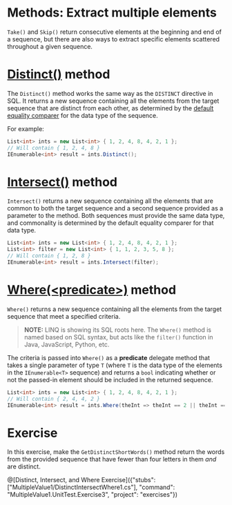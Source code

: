 [//]: # (GENERATED FILE -- DO NOT EDIT)
# Methods: Extract multiple elements

`Take()` and `Skip()` return consecutive elements at the beginning and end of a sequence, but there are also ways to extract specific elements scattered throughout a given sequence.

# [Distinct()](https://msdn.microsoft.com/en-us/library/bb348436%28v=vs.110%29.aspx) method
The `Distinct()` method works the same way as the `DISTINCT` directive in SQL. It returns a new sequence containing all the elements from the target sequence that are distinct from each other, as determined by the [default equality comparer](https://msdn.microsoft.com/en-us/library/ms224763%28v=vs.110%29.aspx) for the data type of the sequence.

For example:

```csharp
List<int> ints = new List<int> { 1, 2, 4, 8, 4, 2, 1 };
// Will contain { 1, 2, 4, 8 }
IEnumerable<int> result = ints.Distinct();
```

# [Intersect()](https://msdn.microsoft.com/en-us/library/bb460136%28v=vs.110%29.aspx) method
`Intersect()` returns a new sequence containing all the elements that are common to both the target sequence and a second sequence provided as a parameter to the method. Both sequences must provide the same data type, and commonality is determined by the default equality comparer for that data type.

```csharp
List<int> ints = new List<int> { 1, 2, 4, 8, 4, 2, 1 };
List<int> filter = new List<int> { 1, 1, 2, 3, 5, 8 };
// Will contain { 1, 2, 8 }
IEnumerable<int> result = ints.Intersect(filter);
```

# [Where(&lt;predicate&gt;)](https://msdn.microsoft.com/en-us/library/bb534803%28v=vs.110%29.aspx) method
`Where()` returns a new sequence containing all the elements from the target sequence that meet a specified criteria.

> **NOTE:** LINQ is showing its SQL roots here. The `Where()` method is named based on SQL syntax, but acts like the `filter()` function in Java, JavaScript, Python, etc.

The criteria is passed into `Where()` as a **predicate** delegate method that takes a single parameter of type `T` (where `T` is the data type of the elements in the `IEnumerable<T>` sequence) and returns a `bool` indicating whether or not the passed-in element should be included in the returned sequence.

```csharp
List<int> ints = new List<int> { 1, 2, 4, 8, 4, 2, 1 };
// Will contain { 2, 4, 4, 2 }
IEnumerable<int> result = ints.Where(theInt => theInt == 2 || theInt == 4);
```

# Exercise
In this exercise, make the `GetDistinctShortWords()` method return the words from the provided sequence that have fewer than four letters in them _and_ are distinct.

@[Distinct, Intersect, and Where Exercise]({"stubs": ["MultipleValue1/DistinctIntersectWhere1.cs"], "command": "MultipleValue1.UnitTest.Exercise3", "project": "exercises"})
